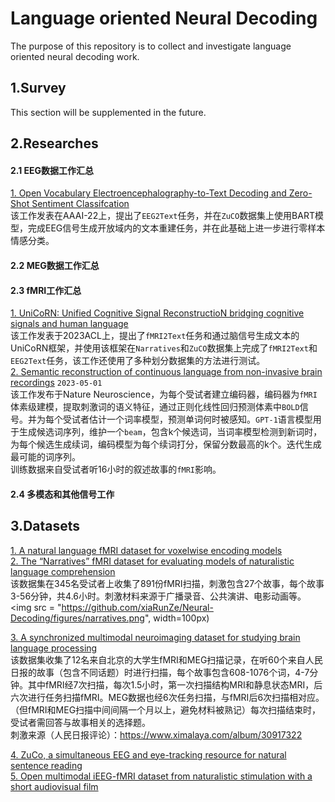 # Language oriented Neural Decoding
The purpose of this repository is to collect and investigate language oriented neural decoding work.

## 1.Survey
  This section will be supplemented in the future.<br>

## 2.Researches
#### 2.1 EEG数据工作汇总
  [1. Open Vocabulary Electroencephalography-to-Text Decoding and Zero-Shot
Sentiment Classifcation](https://ojs.aaai.org/index.php/AAAI/article/view/20472)<br>
  该工作发表在AAAI-22上，提出了`EEG2Text`任务，并在`ZuCO`数据集上使用BART模型，完成EEG信号生成开放域内的文本重建任务，并在此基础上进一步进行零样本情感分类。 
#### 2.2 MEG数据工作汇总

#### 2.3 fMRI工作汇总
  [1. UniCoRN: Unified Cognitive Signal ReconstructioN bridging cognitive
signals and human language](https://arxiv.org/abs/2307.05355)<br>
该工作发表于2023ACL上，提出了`fMRI2Text`任务和通过脑信号生成文本的UniCoRN框架，并使用该框架在`Narratives`和`ZuCO`数据集上完成了`fMRI2Text`和`EEG2Text`任务，该工作还使用了多种划分数据集的方法进行测试。<br>
  [2. Semantic reconstruction of continuous language from non-invasive brain recordings](https://www.nature.com/articles/s41593-023-01304-9)  `2023-05-01`<br>
  该工作发布于Nature Neuroscience，为每个受试者建立编码器，编码器为`fMRI`体素级建模，提取刺激词的语义特征，通过正则化线性回归预测体素中`BOLD`信号。并为每个受试者估计一个词率模型，预测单词何时被感知。`GPT-1`语言模型用于生成候选词序列，维护一个`beam`，包含k个候选词，当词率模型检测到新词时，为每个候选生成续词，编码模型为每个续词打分，保留分数最高的k个。迭代生成最可能的词序列。<br>
  训练数据来自受试者听16小时的叙述故事的`fMRI`影响。

#### 2.4 多模态和其他信号工作

## 3.Datasets
[1. A natural language fMRI dataset for 
voxelwise encoding models ](https://www.nature.com/articles/s41597-023-02437-z)<br>
[2. The “Narratives” fMRI dataset for 
evaluating models of naturalistic 
language comprehension](https://www.nature.com/articles/s41597-021-01033-3)<br>
该数据集在345名受试者上收集了891份fMRI扫描，刺激包含27个故事，每个故事3-56分钟，共4.6小时。刺激材料来源于广播录音、公共演讲、电影动画等。<br>
<img src = "https://github.com/xiaRunZe/Neural-Decoding/figures/narratives.png", width=100px)

[3. A synchronized multimodal 
neuroimaging dataset for studying 
brain language processing](https://www.nature.com/articles/s41597-022-01708-5)<br>
该数据集收集了12名来自北京的大学生fMRI和MEG扫描记录，在听60个来自人民日报的故事（包含不同话题）时进行扫描，每个故事包含608-1076个词，4-7分钟。其中fMRI经7次扫描，每次1.5小时，第一次扫描结构MRI和静息状态MRI，后六次进行任务扫描fMRI。MEG数据也经6次任务扫描，与fMRI后6次扫描相对应。（但fMRI和MEG扫描中间间隔一个月以上，避免材料被熟记）每次扫描结束时，受试者需回答与故事相关的选择题。<br>
刺激来源（人民日报评论）：https://www.ximalaya.com/album/30917322<br>

[4. ZuCo, a
simultaneous EEG and eye-tracking
resource for natural sentence
reading](https://www.nature.com/articles/sdata2018291)<br>
[5. Open multimodal iEEG-fMRI 
dataset from naturalistic 
stimulation with a short 
audiovisual film](https://www.nature.com/articles/s41597-022-01173-0)<br>
